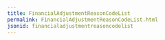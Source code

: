 ```yaml
---
title: FinancialAdjustmentReasonCodeList
permalink: FinancialAdjustmentReasonCodeList.html
jsonid: financialadjustmentreasoncodelist
---
```

